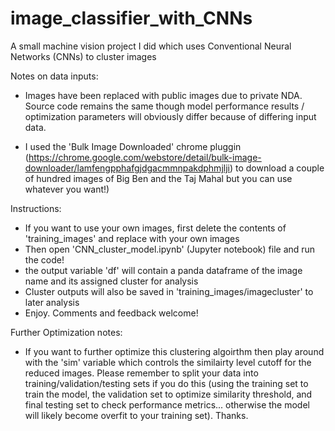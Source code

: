 # image_classifier_with_CNNs
A small machine vision project I did which uses Conventional Neural Networks (CNNs) to cluster images 

Notes on data inputs:

- Images have been replaced with public images due to private NDA. Source code remains the same though model performance results / optimization parameters will obviously differ because of differing input data.

- I used the 'Bulk Image Downloaded' chrome pluggin (https://chrome.google.com/webstore/detail/bulk-image-downloader/lamfengpphafgjdgacmmnpakdphmjlji) to download a couple of hundred images of Big Ben and the Taj Mahal but you can use whatever you want!)

Instructions:

- If you want to use your own images, first delete the contents of 'training_images' and replace with your own images 
- Then open 'CNN_cluster_model.ipynb' (Jupyter notebook) file and run the code! 
- the output variable 'df' will contain a panda dataframe of the image name and its assigned cluster for analysis
- Cluster outputs will also be saved in 'training_images/imagecluster' to later analysis 
- Enjoy. Comments and feedback welcome! 

Further Optimization notes:

- If you want to further optimize this clustering algoirthm then play around with the 'sim' variable which controls the similairty level cutoff for the reduced images. Please remember to split your data into training/validation/testing sets if you do this (using the training set to train the model, the validation set to optimize similarity threshold, and final testing set to check performance metrics... otherwise the model will likely become overfit to your training set). Thanks. 
